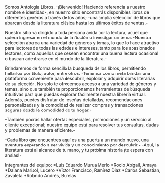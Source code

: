 Somos Antología Libros.
-¡Bienvenido! Haciendo referencia a nuestro nombre e identidad-, en nuestro sitio encontrarás disponibles libros de diferentes genéros a través de los años; -una amplia selección de libros que abarcan desde la literatura clásica hasta los últimos éxitos de ventas.-

Nuestro sitio va dirigido a toda persona avida por la lectura, aquel que quiera ingresar en el mundo de la ficción o investigar un tema.
-Nuestra selección abarca una variedad de géneros y temas, lo que lo hace atractivo para lectores de todas las edades e intereses, tanto para los apasionados lectores, como aquellos que desean encontrar una buena lectura ocasional o buscan adentrarse en el mundo de la literatura.-

Brindaremos de forma sencilla la busqueda de los libros, permitiendo hallarlos por titulo, autor, entre otros.
-Tenemos como meta brindar una plataforma conveniente para descubrir, explorar y adquirir obras literarias de su elección. 
No solo te ofrecemos acceso a una variedad de géneros y temas, sino que también te proporcionamos herramientas de búsqueda intuitivas para que puedas explorar fácilmente nuestra librería virtual. Además, puedes disfrutar de reseñas detalladas, recomendaciones personalizadas y la comodidad de realizar compras y transacciones seguras desde la comodidad de tu hogar.-

-También podrás hallar ofertas especiales, promociones y un servicio al cliente excepcional; nuestro equipo está para resolver tus consultas, dudas y problemas de manera eficiente.-

-Cada libro que encuentres aquí es una puerta a un mundo nuevo, una aventura esperando a ser vivida y un conocimiento por descubrir.- 
-Aquí, la literatura está al alcance de tu mano, y tu próxima historia ¡te espera con ansias!-

Integrantes del equipo:
*Luis Eduardo Murua Merlo 
*Rocio Abigail, Amaya
*Daiana Marisol, Lucero
*Víctor Francisco, Ramírez Diaz
*Carlos Sebastian, Zavaleta
*Rolando Andrés, Burelas